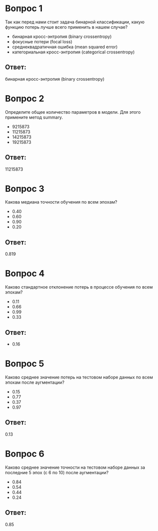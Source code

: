 <h1>Вопрос 1</h1>

Так как перед нами стоит задача бинарной классификации, какую функцию потерь лучше всего применить в нашем случае?<br>

- бинарная кросс-энтропия (binary crossentropy)
- фокусные потери (focal loss)
- среднеквадратичная ошибка (mean squared error)
- категориальная кросс-энтропия (categorical crossentropy)<br>

<h2>Ответ:</h2>
бинарная кросс-энтропия (binary crossentropy)

<h1>Вопрос 2</h1>

Определите общее количество параметров в модели. Для этого примените метод summary.

- 9215873
- 11215873
- 14215873
- 19215873

<h2>Ответ:</h2>

11215873

<h1>Вопрос 3</h1>

Какова медиана точности обучения по всем эпохам?

- 0.40
- 0.60
- 0.90
- 0.20

<h2>Ответ:</h2>

0.819

<h1>Вопрос 4</h1>

Каково стандартное отклонение потерь в процессе обучения по всем эпохам?

- 0.11
- 0.66
- 0.99
- 0.33

<h2>Ответ:</h2>

- 0.16

<h1>Вопрос 5</h1>

Каково среднее значение потерь на тестовом наборе данных по всем эпохам после аугментации?

- 0.15
- 0.77
- 0.37
- 0.97

<h2>Ответ:</h2>

0.13

<h1>Вопрос 6</h1>

Каково среднее значение точности на тестовом наборе данных за последние 5 эпох (с 6 по 10) после аугментации?

- 0.84
- 0.54
- 0.44
- 0.24

<h2>Ответ:</h2>

0.85








